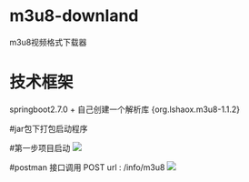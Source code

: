 # m3u8-downland
m3u8视频格式下载器

# 技术框架
springboot2.7.0 + 自己创建一个解析库 {org.lshaox.m3u8-1.1.2}

#jar包下打包启动程序

#第一步项目启动
![](../../jar/9188f2272fd69f9c107d44db72891b4.png)

#postman 接口调用 POST url : /info/m3u8
![](../../jar/f498da4838ea1c7231d8eda385bccb2.png)
